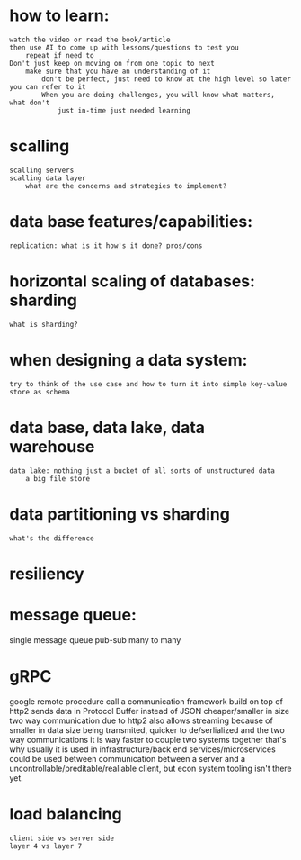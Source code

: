 # how to learn:
    watch the video or read the book/article
    then use AI to come up with lessons/questions to test you
        repeat if need to
    Don't just keep on moving on from one topic to next
        make sure that you have an understanding of it
            don't be perfect, just need to know at the high level so later you can refer to it
            When you are doing challenges, you will know what matters, what don't
                just in-time just needed learning
    
# scalling
    scalling servers
    scalling data layer
        what are the concerns and strategies to implement?

# data base features/capabilities:
    replication: what is it how's it done? pros/cons

# horizontal scaling of databases: sharding
    what is sharding?

# when designing a data system:
    try to think of the use case and how to turn it into simple key-value store as schema

# data base, data lake, data warehouse
    data lake: nothing just a bucket of all sorts of unstructured data
        a big file store

# data partitioning vs sharding
    what's the difference

# resiliency

# message queue:
single message queue
pub-sub
    many to many


# gRPC
google remote procedure call
    a communication framework build on top of http2
    sends data in Protocol Buffer instead of JSON
        cheaper/smaller in size
    two way communication due to http2
        also allows streaming
    because of smaller in data size being transmited, quicker to de/serlialized 
        and the two way communications
        it is way faster to couple two systems together
            that's why usually it is used in infrastructure/back end services/microservices
    could be used between communication between a server and a uncontrollable/preditable/realiable
        client, but econ system tooling isn't there yet.


# load balancing
    client side vs server side
    layer 4 vs layer 7

